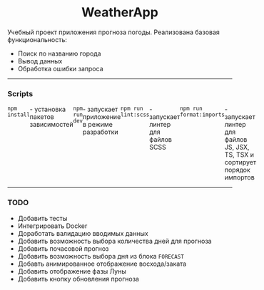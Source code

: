 <h1 align="center">WeatherApp</h1>

<p>Учебный проект приложения прогноза погоды. Реализована базовая функциональность:
  <ul>
    <li>Поиск по названию города</li>
    <li>Вывод данных</li>
    <li>Обработка ошибки запроса</li>
  </ul>
</p>
<hr>
<h3>Scripts</h3>
<p style="display: flex">
  <code margin-top="10px">npm install</code> - установка пакетов зависимостей
  <br>
  <code>npm run dev</code> - запускает приложение в режиме разработки
  <br>
  <code>npm run lint:scss</code> - запускает линтер для файлов SCSS
  <br>
  <code>npm run format:imports</code> - запускает линтер для файлов JS, JSX, TS, TSX и сортирует порядок импортов
</p>
<hr>
<h3>TODO</h3>
<ul>
  <li>Добавить тесты</li>
  <li>Интегрировать Docker</li>
  <li>Доработать валидацию вводимых данных</li>
  <li>Добавить возможность выбора количества дней для прогноза</li>
  <li>Добавить почасовой прогноз</li>
  <li>Добавить возможность выбора дня из блока <code>FORECAST</code></li>
  <li>Добавть анимированное отображение восхода/заката</li>
  <li>Добавить отображение фазы Луны</li>
  <li>Добавить кнопку обновления прогноза</li>
</ul>
